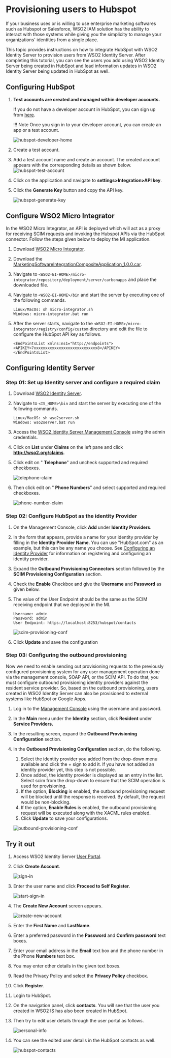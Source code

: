 # Provisioning users to Hubspot

If your business uses or is willing to use enterprise marketing softwares such as Hubspot or Salesforce, WSO2 IAM 
solution has the ability to interact with those systems while giving you the simplicity to manage your 
organizations' identities from a single place.

This topic provides instructions on how to integrate HubSpot with WSO2 Identity Server to provision users from WSO2 
Identity Server. After completing this tutorial, you can see the users you add using WSO2 Identity Server being created 
in HubSpot and lead information updates in WSO2 Identity Server being updated in HubSpot as well.

## Configuring HubSpot

1. **Test accounts are created and managed within developer accounts.** 
        
      If you do not have a developer account in HubSpot, you can sign up from 
      [here](https://app.hubspot.com/signup/developers?_ga=2.39153443.1802613489.1576611619-500942594.1573763828).
    
    !!! Note 
        Once you sign in to your developer account, you can create an app or a test account.

    ![hubspot-developer-home](../assets/img/tutorials/hubspot-developer-home.png)

2. Create a test account.
3. Add a test account name and create an account. The created account appears with the corresponding details as shown below. 
    ![hubspot-test-account](../assets/img/tutorials/hubspot-test-account.png)

4. Click on the application and navigate to **settings>Integration>API key**.
5. Click the **Generate Key** button and copy the API key.

    ![hubspot-generate-key](../assets/img/tutorials/hubspot-generate-key.png)

## Configure WSO2 Micro Integrator

In the WSO2 Micro Integrator, an API is deployed which will act as a proxy for receiving SCIM requests and invoking the 
Hubspot APIs via the HubSpot connector. Follow the steps given below to deploy the MI application.

1. Download [WSO2 Micro Integrator](https://wso2.com/integration/micro-integrator/#).
2. Download the [MarketingSoftwareIntegrationCompositeApplication_1.0.0.car](../../assets/attachments/MarketingSoftwareIntegrationCompositeApplication_1.0.0.car).
3. Navigate to `<WSO2-EI-HOME>/micro-integrator/repository/deployment/server/carbonapps` and place the downloaded file.
4. Navigate to `<WSO2-EI-HOME>/bin` and start the server by executing one of the following commands.

    ``` 
    Linux/MacOs: sh micro-integrator.sh
    Windows: micro-integrator.bat run
    ```

1. After the server starts, navigate to the `<WSO2-EI-HOME>/micro-integrator/registry/config/custom` directory and edit 
the file to configure the HubSpot API key as follows.

    ```
    <EndPointsList xmlns:ns1="http://endpoints">
    <APIKEY>7xxxxxxxxxxxxxxxxxxxxxxxxxxxx8</APIKEY>
    </EndPointsList> 
    ```

## Configuring Identity Server

### Step 01: Set up Identity server and configure a required claim

1. Download [WSO2 Identity Server](https://wso2.com/identity-and-access-management/).
2. Navigate to `<IS_HOME>\bin` and start the server by executing one of the following commands.

    ```
    Linux/MacOS: sh wso2server.sh
    Windows: wso2server.bat run
    ```

3. Access the [WSO2 Identity Server Management Console](https://localhost:9443/carbon) using the admin credentials.
4. Click on **List** under **Claims** on the left pane and click **http://wso2.org/claims**.
5. Click edit on &quot; **Telephone**&quot; and uncheck supported and required checkboxes.

    ![telephone-claim](../assets/img/tutorials/telephone-claim.png)

6. Then click edit on &quot; **Phone Numbers**&quot; and select supported and required checkboxes.

    ![phone-number-claim](../assets/img/tutorials/phone-number-claim.png)

### Step 02: Configure HubSpot as the identity Provider

1. On the Management Console, click **Add** under **Identity Providers**.
2. In the form that appears, provide a name for your identity provider by filling in the **Identity Provider Name**. 
You can use &quot;HubSpot.com&quot; as an example, but this can be any name you choose. See 
[Configuring an Identity Provider](https://is.docs.wso2.com/en/latest/learn/adding-and-configuring-an-identity-provider/) 
for information on registering and configuring an identity provider.
3. Expand the **Outbound Provisioning Connectors** section followed by the **SCIM Provisioning Configuration** section.

4. Check the **Enable** Checkbox and give the **Username** and **Password** as given below.
5. The value of the User Endpoint should be the same as the SCIM receiving endpoint that we deployed in the MI.

    ```
    Username: admin
    Password: admin
    User Endpoint: https://localhost:8253/hubspot/contacts
    ```

    ![scim-provisioning-conf](../assets/img/tutorials/scim-provisioning-conf.png)

1. Click **Update** and save the configuration

### Step 03: Configuring the outbound provisioning

Now we need to enable sending out provisioning requests to the previously configured provisioning system for any user 
management operation done via the management console, SOAP API, or the SCIM API. To do that, you must configure outbound 
provisioning identity providers against the resident service provider. So, based on the outbound provisioning, 
users created in WSO2 Identity Server can also be provisioned to external systems like HubSpot or Google Apps.

1. Log in to the [Management Console](https://localhost:9443/carbon/) using the username and password.
2. In the **Main** menu under the **Identity** section, click **Resident** under **Service Providers.**
3. In the resulting screen, expand the **Outbound Provisioning Configuration** section.
4. In the **Outbound Provisioning Configuration** section, do the following.

    1. Select the identity provider you added from the drop-down menu available and click the + sign to add it. If you 
    have not added an identity provider yet, this step is not possible.
    2. Once added, the identity provider is displayed as an entry in the list. Select scim from the drop-down to ensure 
    that the SCIM operation is used for provisioning.
    3. If the option, **Blocking** is enabled, the outbound provisioning request will be blocked until the response is 
    received. By default, the request would be non-blocking.
    4. If the option, **Enable Rules** is enabled, the outbound provisioning request will be executed along with the 
    XACML rules enabled.
    5. Click **Update** to save your configurations.

    ![outbound-provisioning-conf](../assets/img/tutorials/outbound-provisioning-conf.png)

## Try it out

1. Access WSO2 Identity Server [User Portal](https://localhost:9443/user-portal/).
2. Click **Create Account**.

    ![sign-in](../assets/img/tutorials/sign-in.png)

3. Enter the user name and click **Proceed to Self Register**.

    ![start-sign-in](../assets/img/tutorials/start-sign-in.png)

1. The **Create New Account** screen appears.

    ![create-new-account](../assets/img/tutorials/create-new-account.png)

1. Enter the **First Name** and **LastName**.
2. Enter a preferred password in the **Password** and **Confirm password** text boxes.
3. Enter your email address in the **Email** text box and the phone number in the Phone **Numbers** text box.
4. You may enter other details in the given text boxes.
5. Read the Privacy Policy and select the **Privacy Policy** checkbox.
6. Click **Register**.
7. Login to HubSpot.
8. On the navigation panel, click **contacts**. You will see that the user you created in WSO2 IS has also been created in 
HubSpot.
9. Then try to edit user details through the user portal as follows.

    ![personal-info](../assets/img/tutorials/personal-info.png)

10. You can see the edited user details in the HubSpot contacts as well.

    ![hubspot-contacts](../assets/img/tutorials/hubspot-contacts.png)
